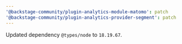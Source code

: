 ```yaml
---
'@backstage-community/plugin-analytics-module-matomo': patch
'@backstage-community/plugin-analytics-provider-segment': patch
---
```


Updated dependency `@types/node` to `18.19.67`.
